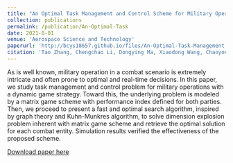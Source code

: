 ```yaml
---
title: "An Optimal Task Management and Control Scheme for Military Operations with Dynamic Game Strategy"
collection: publications
permalink: /publication/An-Optimal-Task
date: 2021-8-01
venue: 'Aerospace Science and Technology'
paperurl: 'http://bcys18657.github.io/files/An-Optimal-Task-Management.pdf'
citation: 'Tao Zhang, Chengchao Li, Dongying Ma, Xiaodong Wang, Chaoyong Li. (2021).'
---
```

As is well known, military operation in a combat scenario is extremely intricate and often prone to optimal and real-time decisions. In this paper, we study task management and control problem for military operations with a dynamic game strategy. Toward this, the underlying problem is modeled by a matrix game scheme with performance index defined for both parties. Then, we proceed to present a fast and optimal search algorithm, inspired by graph theory and Kuhn-Munkres algorithm, to solve dimension explosion problem inherent with matrix game scheme and retrieve the optimal solution for each combat entity. Simulation results verified the effectiveness of the proposed scheme.

[Download paper here](http://bcys18657.github.io/files/An-Optimal-Task-Management.pdf)
